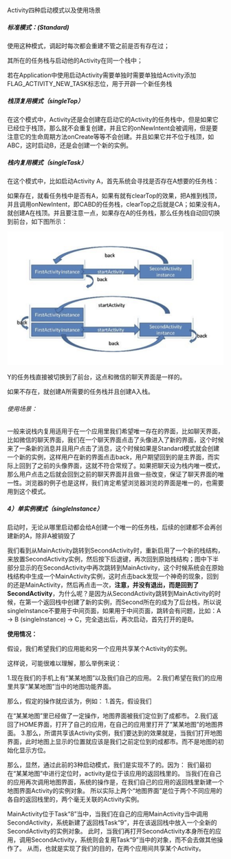 Activity四种启动模式以及使用场景

##### 标准模式：(Standard)

使用这种模式，调起时每次都会重建不管之前是否有存在过；

其所在的任务栈与启动他的Activity在同一个栈中；

若在Application中使用启动Activity需要单独时需要单独给Activity添加FLAG_ACTIVITY_NEW_TASK标志位，用于开辟一个新任务栈



##### 栈顶复用模式（singleTop）

在这个模式中，Activity还是会创建在启动它的Activity的任务栈中，但是如果它已经位于栈顶，那么就不会重复创建，并且它的onNewIntent会被调用，但是要注意它的生命周期方法onCreate等等不会创建。并且如果它并不位于栈顶，如ABC，这时启动B，还是会创建一个新的实例。



##### 栈内复用模式（singleTask）

在这个模式中，比如启动Activity A，首先系统会寻找是否存在A想要的任务栈：

如果存在，就看任务栈中是否有A，如果有就有clearTop的效果，把A推到栈顶，并且调用onNewIntent，即CABD的任务栈，clearTop之后就是CA；如果没有A，就创建A在栈顶。并且要注意一点，如果存在A的任务栈，那么任务栈自动回切换到前台，如下图所示：

![image-20200315164346759](image-20200315164346759.png)

Y的任务栈直接被切换到了前台，这点和微信的聊天界面是一样的。

如果不存在，就创建A所需要的任务栈并且创建A入栈。

###### 使用场景：

一般来说栈内复用适用于在一个应用里我们希望唯一存在的界面，比如聊天界面，比如微信的聊天界面，我们在一个聊天界面点击了头像进入了新的界面，这个时候来了一条新的消息并且用户点击了消息，这个时候如果是Standard模式就会创建一个新的实例，这样用户在新的界面点击back，用户期望回到的是主界面，而实际上回到了之前的头像界面，这就不符合常规了。如果把聊天设为栈内唯一模式，那么用户点击之后就会回到之前的聊天界面并且做一些改变，保证了聊天界面的唯一性。浏览器的例子也是这样，我们肯定希望浏览器浏览的界面是唯一的，也需要用到这个模式。



##### 4）单实例模式（singleInstance）

启动时，无论从哪里启动都会给A创建一个唯一的任务栈，后续的创建都不会再创建新的A，除非A被销毁了

我们看到从MainActivity跳转到SecondActivity时，重新启用了一个新的栈结构，来放置SecondActivity实例，然后按下后退键，再次回到原始栈结构；图中下半部分显示的在SecondActivity中再次跳转到MainActivity，这个时候系统会在原始栈结构中生成一个MainActivity实例，这时点击back发现一个神奇的现象，回到的还是MainActivity，然后再点击一次，**注意，并没有退出，而是回到了SecondActivity**，为什么呢？是因为从SecondActivity跳转到MainActivity的时候，在第一个返回栈中创建了新的实例，而Second所在的成为了后台栈，所以说singleInstance不要用于中间页面，如果用于中间页面，跳转会有问题，比如：A -> B (singleInstance) -> C，完全退出后，再次启动，首先打开的是B。

**使用情况：**

假设，我们希望我们的应用能和另一个应用共享某个Activity的实例。

这样说，可能很难以理解，那么举例来说：

1.现在我们的手机上有“某某地图”以及我们自己的应用。
2.我们希望在我们的应用里共享“某某地图”当中的地图功能界面。

那么，假定的操作就应该为，例如：
1.首先，假设我们

在“某某地图”里已经做了一定操作，地图界面被我们定位到了成都市。
2.我们返回了HOME界面，打开了自己的应用，在自己的应用里打开了”某某地图”的地图界面。
3.那么，所谓共享该Activity实例，我们要达到的效果就是，当我们打开地图界面，此时地图上显示的位置就应该是我们之前定位到的成都市。而不是地图的初始化显示方位。

那么，显然，通过此前的3种启动模式，我们是实现不了的。因为：
我们最初在“某某地图”中进行定位时，activity是位于该应用的返回栈里的。
当我们在自己的应用再次调用地图界面，系统的操作是，在我们自己的应用的返回栈里新建一个地图界面Activity的实例对象。
所以实际上两个“地图界面”是位于两个不同应用的各自的返回栈里的，两个毫无关联的Activity实例。

MainActivity位于Task“8”当中，当我们在自己的应用MainActivity当中调用SecondActivity，系统新建了返回栈Task“9”，并在该返回栈中放入一个全新的SecondActivity的实例对象。
此时，当我们再打开SecondActivity本身所在的应用，调用SecondActivity，系统则会复用Task“9”当中的对象，而不会去做其他操作了。
从而，也就是实现了我们的目的，在两个应用间共享某个Activity。